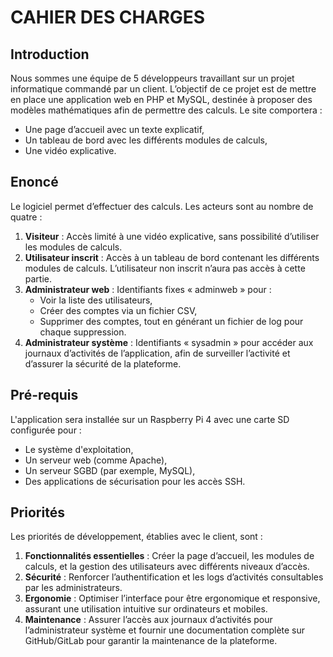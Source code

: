 # CAHIER DES CHARGES

## Introduction
Nous sommes une équipe de 5 développeurs travaillant sur un projet informatique commandé par un client. L’objectif de ce projet est de mettre en place une application web en PHP et MySQL, destinée à proposer des modèles mathématiques afin de permettre des calculs. Le site comportera :
- Une page d’accueil avec un texte explicatif,
- Un tableau de bord avec les différents modules de calculs,
- Une vidéo explicative.

## Enoncé
Le logiciel permet d’effectuer des calculs. Les acteurs sont au nombre de quatre :

1. **Visiteur** : Accès limité à une vidéo explicative, sans possibilité d’utiliser les modules de calculs.
2. **Utilisateur inscrit** : Accès à un tableau de bord contenant les différents modules de calculs. L’utilisateur non inscrit n’aura pas accès à cette partie.
3. **Administrateur web** : Identifiants fixes « adminweb » pour :
   - Voir la liste des utilisateurs,
   - Créer des comptes via un fichier CSV,
   - Supprimer des comptes, tout en générant un fichier de log pour chaque suppression.
4. **Administrateur système** : Identifiants « sysadmin » pour accéder aux journaux d’activités de l’application, afin de surveiller l’activité et d’assurer la sécurité de la plateforme.

## Pré-requis
L'application sera installée sur un Raspberry Pi 4 avec une carte SD configurée pour :
- Le système d'exploitation,
- Un serveur web (comme Apache),
- Un serveur SGBD (par exemple, MySQL),
- Des applications de sécurisation pour les accès SSH.

## Priorités
Les priorités de développement, établies avec le client, sont :

1. **Fonctionnalités essentielles** : Créer la page d’accueil, les modules de calculs, et la gestion des utilisateurs avec différents niveaux d’accès.
2. **Sécurité** : Renforcer l’authentification et les logs d’activités consultables par les administrateurs.
3. **Ergonomie** : Optimiser l’interface pour être ergonomique et responsive, assurant une utilisation intuitive sur ordinateurs et mobiles.
4. **Maintenance** : Assurer l’accès aux journaux d’activités pour l’administrateur système et fournir une documentation complète sur GitHub/GitLab pour garantir la maintenance de la plateforme.
